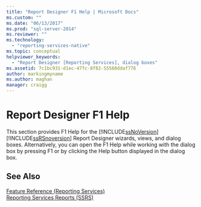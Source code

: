 ```yaml
---
title: "Report Designer F1 Help | Microsoft Docs"
ms.custom: ""
ms.date: "06/13/2017"
ms.prod: "sql-server-2014"
ms.reviewer: ""
ms.technology: 
  - "reporting-services-native"
ms.topic: conceptual
helpviewer_keywords: 
  - "Report Designer [Reporting Services], dialog boxes"
ms.assetid: 7c1bc931-d1ec-47fc-8f82-55560ddaf776
author: markingmyname
ms.author: maghan
manager: craigg
---
```

# Report Designer F1 Help
  This section provides F1 Help for the [!INCLUDE[ssNoVersion](../../includes/ssnoversion-md.md)] [!INCLUDE[ssRSnoversion](../../includes/ssrsnoversion-md.md)] Report Designer wizards, views, and dialog boxes. Alternatively, you can open the F1 Help while working with the dialog box by pressing F1 or by clicking the Help button displayed in the dialog box.  
  
## See Also  
 [Feature Reference &#40;Reporting Services&#41;](../feature-reference-reporting-services.md)   
 [Reporting Services Reports &#40;SSRS&#41;](../reports/reporting-services-reports-ssrs.md)  
  
  
